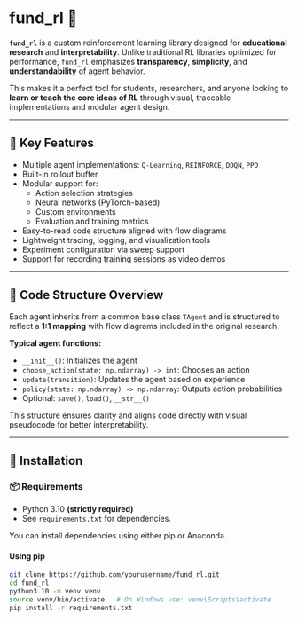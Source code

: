 # fund_rl 🧠

**`fund_rl`** is a custom reinforcement learning library designed for **educational research** and **interpretability**. Unlike traditional RL libraries optimized for performance, `fund_rl` emphasizes **transparency**, **simplicity**, and **understandability** of agent behavior.

This makes it a perfect tool for students, researchers, and anyone looking to **learn or teach the core ideas of RL** through visual, traceable implementations and modular agent design.

---

## 🧩 Key Features

- Multiple agent implementations: `Q-Learning`, `REINFORCE`, `DDQN`, `PPO`
- Built-in rollout buffer
- Modular support for:
  - Action selection strategies
  - Neural networks (PyTorch-based)
  - Custom environments
  - Evaluation and training metrics
- Easy-to-read code structure aligned with flow diagrams
- Lightweight tracing, logging, and visualization tools
- Experiment configuration via sweep support
- Support for recording training sessions as video demos

---

## 📁 Code Structure Overview

Each agent inherits from a common base class `TAgent` and is structured to reflect a **1:1 mapping** with flow diagrams included in the original research.

**Typical agent functions:**
- `__init__()`: Initializes the agent
- `choose_action(state: np.ndarray) -> int`: Chooses an action
- `update(transition)`: Updates the agent based on experience
- `policy(state: np.ndarray) -> np.ndarray`: Outputs action probabilities
- Optional: `save()`, `load()`, `__str__()`

This structure ensures clarity and aligns code directly with visual pseudocode for better interpretability.

---

## 🚀 Installation

### 📦 Requirements

- Python 3.10 **(strictly required)**
- See `requirements.txt` for dependencies.

You can install dependencies using either pip or Anaconda.

#### Using pip

```bash
git clone https://github.com/yourusername/fund_rl.git
cd fund_rl
python3.10 -m venv venv
source venv/bin/activate   # On Windows use: venv\Scripts\activate
pip install -r requirements.txt
